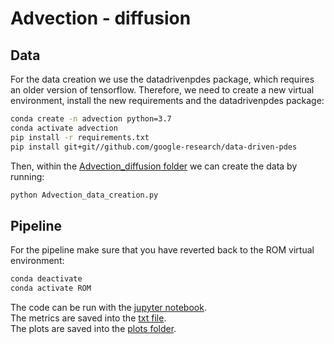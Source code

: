 # Advection - diffusion

## Data
For the data creation we use the datadrivenpdes package, which requires an older version of tensorflow. Therefore, we need to create a new virtual environment, install the new requirements and the datadrivenpdes package:

```sh
conda create -n advection python=3.7
conda activate advection
pip install -r requirements.txt
pip install git+git//github.com/google-research/data-driven-pdes
```

Then, within the [Advection_diffusion folder](.) we can create the data by running:
```sh
python Advection_data_creation.py
```

## Pipeline
For the pipeline make sure that you have reverted back to the ROM virtual environment:
```sh
conda deactivate
conda activate ROM
```

The code can be run with the [jupyter notebook](advection_pipeline.ipynb).<br />
The metrics are saved into the [txt file](metrics.txt).<br />
The plots are saved into the [plots folder](plots/).
